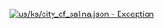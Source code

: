 [![us/ks/city_of_salina.json - Exception](https://img.shields.io/badge/us/ks/city_of_salina.json-Exception-red)](https://github.com/openaddresses/openaddresses/tree/master/sources/us/ks/city_of_salina.json)